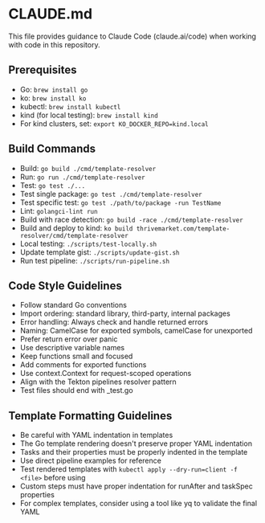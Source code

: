 # CLAUDE.md

This file provides guidance to Claude Code (claude.ai/code) when working with code in this repository.

## Prerequisites
- Go: `brew install go`
- ko: `brew install ko`
- kubectl: `brew install kubectl`
- kind (for local testing): `brew install kind`
- For kind clusters, set: `export KO_DOCKER_REPO=kind.local`

## Build Commands
- Build: `go build ./cmd/template-resolver`
- Run: `go run ./cmd/template-resolver`
- Test: `go test ./...`
- Test single package: `go test ./cmd/template-resolver`
- Test specific test: `go test ./path/to/package -run TestName`
- Lint: `golangci-lint run`
- Build with race detection: `go build -race ./cmd/template-resolver`
- Build and deploy to kind: `ko build thrivemarket.com/template-resolver/cmd/template-resolver`
- Local testing: `./scripts/test-locally.sh`
- Update template gist: `./scripts/update-gist.sh`
- Run test pipeline: `./scripts/run-pipeline.sh`

## Code Style Guidelines
- Follow standard Go conventions
- Import ordering: standard library, third-party, internal packages
- Error handling: Always check and handle returned errors
- Naming: CamelCase for exported symbols, camelCase for unexported
- Prefer return error over panic
- Use descriptive variable names
- Keep functions small and focused
- Add comments for exported functions
- Use context.Context for request-scoped operations
- Align with the Tekton pipelines resolver pattern
- Test files should end with _test.go

## Template Formatting Guidelines
- Be careful with YAML indentation in templates
- The Go template rendering doesn't preserve proper YAML indentation
- Tasks and their properties must be properly indented in the template
- Use direct pipeline examples for reference
- Test rendered templates with `kubectl apply --dry-run=client -f <file>` before using
- Custom steps must have proper indentation for runAfter and taskSpec properties
- For complex templates, consider using a tool like yq to validate the final YAML